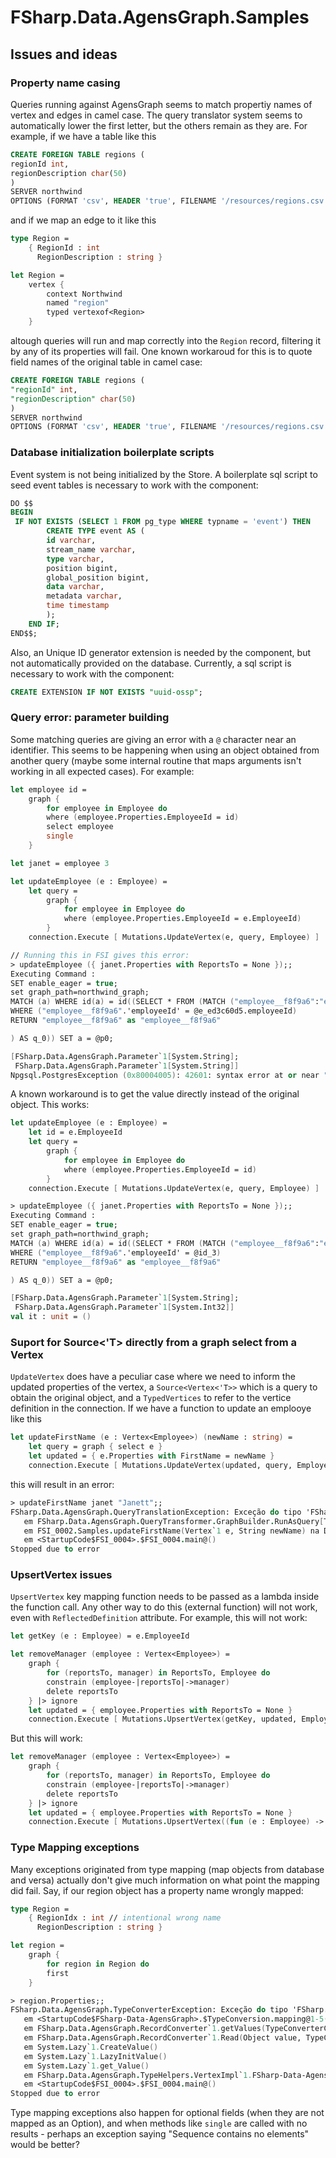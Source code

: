 # FSharp.Data.AgensGraph.Samples

## Issues and ideas

### Property name casing

Queries running against AgensGraph seems to match propertiy names of vertex and edges in camel case. The query translator system seems to automatically lower the first letter, but the others remain as they are. For example,
if we have a table like this

```sql
CREATE FOREIGN TABLE regions (
regionId int,
regionDescription char(50)
) 
SERVER northwind
OPTIONS (FORMAT 'csv', HEADER 'true', FILENAME '/resources/regions.csv', delimiter ',', quote '"', null '');
```

and if we map an edge to it like this

```fsharp
type Region =
    { RegionId : int
      RegionDescription : string }

let Region =
    vertex {
        context Northwind
        named "region"
        typed vertexof<Region>
    }
```

altough queries will run and map correctly into the `Region` record, filtering it by any of its properties will fail. One known workaroud for this is to quote field names of the original table in camel case:

```sql
CREATE FOREIGN TABLE regions (
"regionId" int,
"regionDescription" char(50)
) 
SERVER northwind
OPTIONS (FORMAT 'csv', HEADER 'true', FILENAME '/resources/regions.csv', delimiter ',', quote '"', null ''); 
```

### Database initialization boilerplate scripts

Event system is not being initialized by the Store. A boilerplate sql script to seed event tables is necessary to work with the component:

```sql
DO $$
BEGIN
 IF NOT EXISTS (SELECT 1 FROM pg_type WHERE typname = 'event') THEN
        CREATE TYPE event AS (
        id varchar,
        stream_name varchar,
        type varchar,
        position bigint,
        global_position bigint,
        data varchar,
        metadata varchar,
        time timestamp
        );
    END IF;
END$$;
```

Also, an Unique ID generator extension is needed by the component, but not automatically provided on the database. Currently, a sql script is necessary to work with the component:

```sql
CREATE EXTENSION IF NOT EXISTS "uuid-ossp";
```

### Query error: parameter building

Some matching queries are giving an error with a `@` character near an identifier. This seems to be happening when using an object obtained from another query (maybe some internal routine that maps arguments isn't working in all expected cases). For example:

```fsharp
let employee id =
    graph {
        for employee in Employee do
        where (employee.Properties.EmployeeId = id)
        select employee
        single
    }

let janet = employee 3

let updateEmployee (e : Employee) =
    let query = 
        graph {
            for employee in Employee do
            where (employee.Properties.EmployeeId = e.EmployeeId)
        }
    connection.Execute [ Mutations.UpdateVertex(e, query, Employee) ]

// Running this in FSI gives this error:
> updateEmployee ({ janet.Properties with ReportsTo = None });;
Executing Command :
SET enable_eager = true;
set graph_path=northwind_graph;
MATCH (a) WHERE id(a) = id((SELECT * FROM (MATCH ("employee__f8f9a6":"employee")
WHERE ("employee__f8f9a6".'employeeId' = @e_ed3c60d5.employeeId)
RETURN "employee__f8f9a6" as "employee__f8f9a6"

) AS q_0)) SET a = @p0;

[FSharp.Data.AgensGraph.Parameter`1[System.String];
 FSharp.Data.AgensGraph.Parameter`1[System.String]]
Npgsql.PostgresException (0x80004005): 42601: syntax error at or near "@"...
```

A known workaround is to get the value directly instead of the original object. This works:

```fsharp
let updateEmployee (e : Employee) =
    let id = e.EmployeeId
    let query = 
        graph {
            for employee in Employee do
            where (employee.Properties.EmployeeId = id)
        }
    connection.Execute [ Mutations.UpdateVertex(e, query, Employee) ]

> updateEmployee ({ janet.Properties with ReportsTo = None });;
Executing Command :
SET enable_eager = true;
set graph_path=northwind_graph;
MATCH (a) WHERE id(a) = id((SELECT * FROM (MATCH ("employee__f8f9a6":"employee")
WHERE ("employee__f8f9a6".'employeeId' = @id_3)
RETURN "employee__f8f9a6" as "employee__f8f9a6"

) AS q_0)) SET a = @p0;

[FSharp.Data.AgensGraph.Parameter`1[System.String];
 FSharp.Data.AgensGraph.Parameter`1[System.Int32]]
val it : unit = ()
```

### Suport for Source<'T> directly from a graph select from a Vertex

`UpdateVertex` does have a peculiar case where we need to inform the updated properties of the vertex, a `Source<Vertex<'T>>` which is a query to obtain the original object, and a `TypedVertices` to refer to the
vertice definition in the connection. If we have a function to update an emplooye like this

```fsharp
let updateFirstName (e : Vertex<Employee>) (newName : string) =
    let query = graph { select e }
    let updated = { e.Properties with FirstName = newName }
    connection.Execute [ Mutations.UpdateVertex(updated, query, Employee) ]
```

this will result in an error:

```fsharp
> updateFirstName janet "Janett";;
FSharp.Data.AgensGraph.QueryTranslationException: Exceção do tipo 'FSharp.Data.AgensGraph.QueryTranslationException' foi acionada.
   em FSharp.Data.AgensGraph.QueryTransformer.GraphBuilder.RunAsQuery[T](GraphBuilder x, FSharpExpr expr, TransContext ctx)
   em FSI_0002.Samples.updateFirstName(Vertex`1 e, String newName) na D:\Projects\FSharp.Data.AgensGraph.Samples\samples.fsx:linha 151
   em <StartupCode$FSI_0004>.$FSI_0004.main@()
Stopped due to error
```

### UpsertVertex issues

`UpsertVertex` key mapping function needs to be passed as a lambda inside the function call. Any other way to do this (external function) will not work, even with `ReflectedDefinition` attribute. For example, this will not work:

```fsharp
let getKey (e : Employee) = e.EmployeeId

let removeManager (employee : Vertex<Employee>) =
    graph {
        for (reportsTo, manager) in ReportsTo, Employee do
        constrain (employee-|reportsTo|->manager)
        delete reportsTo
    } |> ignore
    let updated = { employee.Properties with ReportsTo = None }
    connection.Execute [ Mutations.UpsertVertex(getKey, updated, Employee) ]
```

But this will work:

```fsharp
let removeManager (employee : Vertex<Employee>) =
    graph {
        for (reportsTo, manager) in ReportsTo, Employee do
        constrain (employee-|reportsTo|->manager)
        delete reportsTo
    } |> ignore
    let updated = { employee.Properties with ReportsTo = None }
    connection.Execute [ Mutations.UpsertVertex((fun (e : Employee) -> e.EmployeeId), updated, Employee) ]
```

### Type Mapping exceptions

Many exceptions originated from type mapping (map objects from database and versa) actually don't give much information on what point the mapping did fail. Say, if our region object has a property name wrongly mapped:

```fsharp
type Region =
    { RegionIdx : int // intentional wrong name
      RegionDescription : string }

let region =
    graph {
        for region in Region do
        first
    }

> region.Properties;;
FSharp.Data.AgensGraph.TypeConverterException: Exceção do tipo 'FSharp.Data.AgensGraph.TypeConverterException' foi acionada.
   em <StartupCode$FSharp-Data-AgensGraph>.$TypeConversion.mapping@1-5(TypeConverterConfiguration config, FSharpMap`2 recordFields, String[] names, PropertyInfo tupledArg0, TypeConverter tupledArg1)
   em FSharp.Data.AgensGraph.RecordConverter`1.getValues(TypeConverterConfiguration config, FSharpMap`2 recordFields)
   em FSharp.Data.AgensGraph.RecordConverter`1.Read(Object value, TypeConverterConfiguration config)
   em System.Lazy`1.CreateValue()
   em System.Lazy`1.LazyInitValue()
   em System.Lazy`1.get_Value()
   em FSharp.Data.AgensGraph.TypeHelpers.VertexImpl`1.FSharp-Data-AgensGraph-Entity`1-get_Properties()
   em <StartupCode$FSI_0004>.$FSI_0004.main@()
Stopped due to error
```

Type mapping exceptions also happen for optional fields (when they are not mapped as an Option), and when methods like `single` are called with no results - perhaps an exception saying "Sequence contains no elements" would be better?